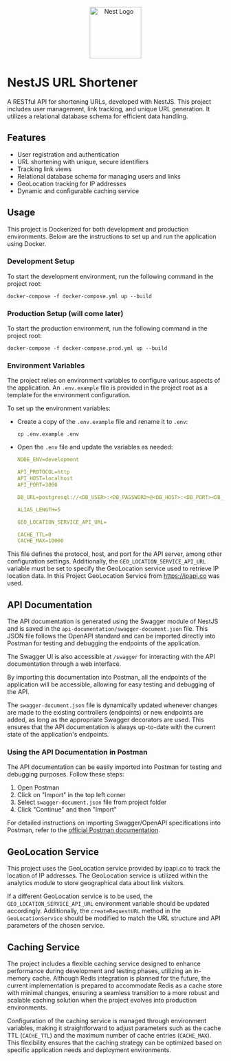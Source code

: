 <p align="center">
  <a href="https://nestjs.com/" target="blank"><img src="https://nestjs.com/img/logo-small.svg" width="120" alt="Nest Logo" /></a>
</p>

# NestJS URL Shortener

A RESTful API for shortening URLs, developed with NestJS. This project includes user management, link tracking, and unique URL generation. It utilizes a relational database schema for efficient data handling.

## Features

- User registration and authentication
- URL shortening with unique, secure identifiers
- Tracking link views
- Relational database schema for managing users and links
- GeoLocation tracking for IP addresses
- Dynamic and configurable caching service

## Usage

This project is Dockerized for both development and production environments. Below are the instructions to set up and run the application using Docker.

### Development Setup

To start the development environment, run the following command in the project root:

```shell
docker-compose -f docker-compose.yml up --build
```

### Production Setup (will come later)

To start the production environment, run the following command in the project root:

```shell
docker-compose -f docker-compose.prod.yml up --build
```

### Environment Variables

The project relies on environment variables to configure various aspects of the application. An `.env.example` file is provided in the project root as a template for the environment configuration.

To set up the environment variables:

- Create a copy of the `.env.example` file and rename it to `.env`:

  ```shell
  cp .env.example .env
  ```

- Open the `.env` file and update the variables as needed:

  ```yml
  NODE_ENV=development

  API_PROTOCOL=http
  API_HOST=localhost
  API_PORT=3000

  DB_URL=postgresql://<DB_USER>:<DB_PASSWORD>@<DB_HOST>:<DB_PORT><DB_NAME>

  ALIAS_LENGTH=5

  GEO_LOCATION_SERVICE_API_URL=

  CACHE_TTL=0
  CACHE_MAX=10000
  ```

This file defines the protocol, host, and port for the API server, among other configuration settings. Additionally, the `GEO_LOCATION_SERVICE_API_URL` variable must be set to specify the GeoLocation service used to retrieve IP location data. In this Project GeoLocation Service from https://ipapi.co was used.

## API Documentation

The API documentation is generated using the Swagger module of NestJS and is saved in the `api-documentation/swagger-document.json` file. This JSON file follows the OpenAPI standard and can be imported directly into Postman for testing and debugging the endpoints of the application.

The Swagger UI is also accessible at `/swagger` for interacting with the API documentation through a web interface.

By importing this documentation into Postman, all the endpoints of the application will be accessible, allowing for easy testing and debugging of the API.

The `swagger-document.json` file is dynamically updated whenever changes are made to the existing controllers (endpoints) or new endpoints are added, as long as the appropriate Swagger decorators are used. This ensures that the API documentation is always up-to-date with the current state of the application's endpoints.

### Using the API Documentation in Postman

The API documentation can be easily imported into Postman for testing and debugging purposes. Follow these steps:

1. Open Postman
2. Click on "Import" in the top left corner
3. Select `swagger-document.json` file from project folder
4. Click "Continue" and then "Import"

For detailed instructions on importing Swagger/OpenAPI specifications into Postman, refer to the [official Postman documentation](https://learning.postman.com/docs/getting-started/importing-and-exporting/importing-from-swagger/).

## GeoLocation Service

This project uses the GeoLocation service provided by ipapi.co to track the location of IP addresses. The GeoLocation service is utilized within the analytics module to store geographical data about link visitors.

If a different GeoLocation service is to be used, the `GEO_LOCATION_SERVICE_API_URL` environment variable should be updated accordingly. Additionally, the `createRequestURL` method in the `GeoLocationService` should be modified to match the URL structure and API parameters of the chosen service.

## Caching Service

The project includes a flexible caching service designed to enhance performance during development and testing phases, utilizing an in-memory cache. Although Redis integration is planned for the future, the current implementation is prepared to accommodate Redis as a cache store with minimal changes, ensuring a seamless transition to a more robust and scalable caching solution when the project evolves into production environments.

Configuration of the caching service is managed through environment variables, making it straightforward to adjust parameters such as the cache TTL (`CACHE_TTL`) and the maximum number of cache entries (`CACHE_MAX`). This flexibility ensures that the caching strategy can be optimized based on specific application needs and deployment environments.
